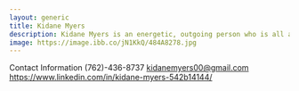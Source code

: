 ```yaml
---
layout: generic
title: Kidane Myers
description: Kidane Myers is an energetic, outgoing person who is all about innovating technology for the future. He is an aspiring computer coder and is very ambitious in his involvement with the GItHub Scholars program. His career aspirations in life are to either create employment for himself, or be an employee at a well-known tech company, such as Google.
image: https://image.ibb.co/jN1KkQ/484A8278.jpg
---
```

Contact Information
(762)-436-8737
kidanemyers00@gmail.com
https://www.linkedin.com/in/kidane-myers-542b14144/

